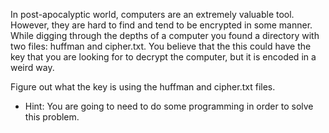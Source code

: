 In post-apocalyptic world, computers are an extremely valuable tool. However, they are hard to find and tend to be encrypted in some manner. While digging through the depths of a computer you found a directory with two files: huffman and cipher.txt. You believe that the this could have the key that you are looking for to decrypt the computer, but it is encoded in a weird way.

Figure out what the key is using the huffman and cipher.txt files.

* Hint: You are going to need to do some programming in order to solve this problem.
